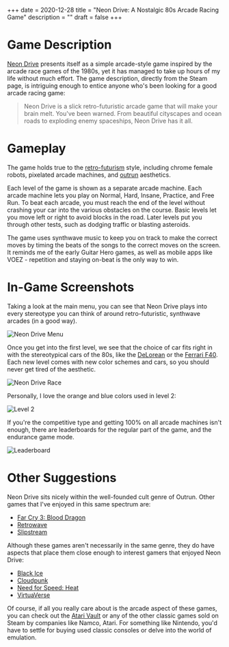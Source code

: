 +++
date = 2020-12-28
title = "Neon Drive: A Nostalgic 80s Arcade Racing Game"
description = ""
draft = false
+++

# Game Description

[Neon Drive](https://store.steampowered.com/app/433910/Neon_Drive/)
presents itself as a simple arcade-style game inspired by the arcade
race games of the 1980s, yet it has managed to take up hours of my life
without much effort. The game description, directly from the Steam page,
is intriguing enough to entice anyone who\'s been looking for a good
arcade racing game:

> Neon Drive is a slick retro-futuristic arcade game that will make your
> brain melt. You\'ve been warned. From beautiful cityscapes and ocean
> roads to exploding enemy spaceships, Neon Drive has it all.

# Gameplay

The game holds true to the
[retro-futurism](https://en.wikipedia.org/wiki/Retrofuturism) style,
including chrome female robots, pixelated arcade machines, and
[outrun](https://teddit.net/r/outrun/) aesthetics.

Each level of the game is shown as a separate arcade machine. Each
arcade machine lets you play on Normal, Hard, Insane, Practice, and Free
Run. To beat each arcade, you must reach the end of the level without
crashing your car into the various obstacles on the course. Basic levels
let you move left or right to avoid blocks in the road. Later levels put
you through other tests, such as dodging traffic or blasting asteroids.

The game uses synthwave music to keep you on track to make the correct
moves by timing the beats of the songs to the correct moves on the
screen. It reminds me of the early Guitar Hero games, as well as mobile
apps like VOEZ - repetition and staying on-beat is the only way to win.

# In-Game Screenshots

Taking a look at the main menu, you can see that Neon Drive plays into
every stereotype you can think of around retro-futuristic, synthwave
arcades (in a good way).

![Neon Drive
Menu](https://img.cleberg.net/blog/20201228-neon-drive/neon_drive_menu.png)

Once you get into the first level, we see that the choice of car fits
right in with the stereotypical cars of the 80s, like the
[DeLorean](https://en.wikipedia.org/wiki/DMC_DeLorean) or the [Ferrari
F40](https://en.wikipedia.org/wiki/Ferrari_F40). Each new level comes
with new color schemes and cars, so you should never get tired of the
aesthetic.

![Neon Drive
Race](https://img.cleberg.net/blog/20201228-neon-drive/neon_drive_race.png)

Personally, I love the orange and blue colors used in level 2:

![Level
2](https://img.cleberg.net/blog/20201228-neon-drive/neon_drive_level_2.png)

If you\'re the competitive type and getting 100% on all arcade machines
isn\'t enough, there are leaderboards for the regular part of the game,
and the endurance game mode.

![Leaderboard](https://img.cleberg.net/blog/20201228-neon-drive/neon_drive_leaderboard.png)

# Other Suggestions

Neon Drive sits nicely within the well-founded cult genre of Outrun.
Other games that I\'ve enjoyed in this same spectrum are:

-   [Far Cry 3: Blood
    Dragon](https://store.steampowered.com/app/233270/Far_Cry_3__Blood_Dragon/)
-   [Retrowave](https://store.steampowered.com/app/1239690/Retrowave/)
-   [Slipstream](https://store.steampowered.com/app/732810/Slipstream/)

Although these games aren\'t necessarily in the same genre, they do have
aspects that place them close enough to interest gamers that enjoyed
Neon Drive:

-   [Black Ice](https://store.steampowered.com/app/311800/Black_Ice/)
-   [Cloudpunk](https://store.steampowered.com/app/746850/Cloudpunk/)
-   [Need for Speed:
    Heat](https://store.steampowered.com/app/1222680/Need_for_Speed_Heat/)
-   [VirtuaVerse](https://store.steampowered.com/app/1019310/VirtuaVerse/)

Of course, if all you really care about is the arcade aspect of these
games, you can check out the [Atari
Vault](https://store.steampowered.com/app/400020/Atari_Vault/) or any of
the other classic games sold on Steam by companies like Namco, Atari.
For something like Nintendo, you\'d have to settle for buying used
classic consoles or delve into the world of emulation.
